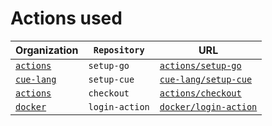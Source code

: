 # Actions used

| Organization                              | `Repository`   | URL                                                             |
|-------------------------------------------|----------------|-----------------------------------------------------------------|
| [`actions`](https://github.com/actions)   | `setup-go`     | [`actions/setup-go`](https://github.com/actions/setup-go)       |
| [`cue-lang`](https://github.com/cue-lang) | `setup-cue`    | [`cue-lang/setup-cue`](https://github.com/cue-lang/setup-cue)   |
| [`actions`](https://github.com/actions)   | `checkout`     | [`actions/checkout`](https://github.com/actions/checkout)       |
| [`docker`](https://github.com/docker)     | `login-action` | [`docker/login-action`](https://github.com/docker/login-action) |
